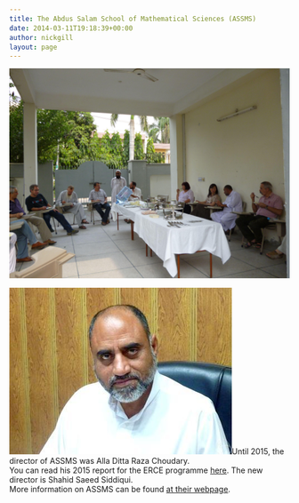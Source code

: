 ```yaml
---
title: The Abdus Salam School of Mathematical Sciences (ASSMS)
date: 2014-03-11T19:18:39+00:00
author: nickgill
layout: page
---
```

<img src = "assms.jpg" style="width: 600px;" style="align: center"><br>

<img src="assms2.jpg" wstyle="width: 70px;" style="align: left">Until 2015, the director of ASSMS was Alla Ditta Raza Choudary. <br> You can read his 2015 report for the ERCE programme <a href = "ASSMS report 2015.pdf">here</a>. The new director is Shahid Saeed Siddiqui.<br> More information on ASSMS can be found <a href = "http://www.gcu.edu.pk/ASSMS.htm">at their webpage</a>.

